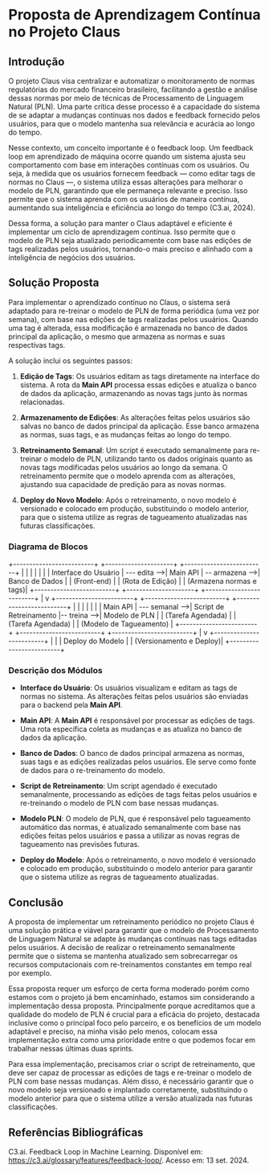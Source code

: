 # Proposta de Aprendizagem Contínua no Projeto Claus

## Introdução

O projeto Claus visa centralizar e automatizar o monitoramento de normas regulatórias do mercado financeiro brasileiro, facilitando a gestão e análise dessas normas por meio de técnicas de Processamento de Linguagem Natural (PLN). Uma parte crítica desse processo é a capacidade do sistema de se adaptar a mudanças contínuas nos dados e feedback fornecido pelos usuários, para que o modelo mantenha sua relevância e acurácia ao longo do tempo.

Nesse contexto, um conceito importante é o feedback loop. Um feedback loop em aprendizado de máquina ocorre quando um sistema ajusta seu comportamento com base em interações contínuas com os usuários. Ou seja, à medida que os usuários fornecem feedback — como editar tags de normas no Claus —, o sistema utiliza essas alterações para melhorar o modelo de PLN, garantindo que ele permaneça relevante e preciso. Isso permite que o sistema aprenda com os usuários de maneira contínua, aumentando sua inteligência e eficiência ao longo do tempo (C3.ai, 2024).

Dessa forma, a solução para manter o Claus adaptável e eficiente é implementar um ciclo de aprendizagem contínua. Isso permite que o modelo de PLN seja atualizado periodicamente com base nas edições de tags realizadas pelos usuários, tornando-o mais preciso e alinhado com a inteligência de negócios dos usuários.

## Solução Proposta

Para implementar o aprendizado contínuo no Claus, o sistema será adaptado para re-treinar o modelo de PLN de forma periódica (uma vez por semana), com base nas edições de tags realizadas pelos usuários. Quando uma tag é alterada, essa modificação é armazenada no banco de dados principal da aplicação, o mesmo que armazena as normas e suas respectivas tags.

A solução inclui os seguintes passos:

1. **Edição de Tags**: Os usuários editam as tags diretamente na interface do sistema. A rota da **Main API** processa essas edições e atualiza o banco de dados da aplicação, armazenando as novas tags junto às normas relacionadas.

2. **Armazenamento de Edições**: As alterações feitas pelos usuários são salvas no banco de dados principal da aplicação. Esse banco armazena as normas, suas tags, e as mudanças feitas ao longo do tempo.

3. **Retreinamento Semanal**: Um script é executado semanalmente para re-treinar o modelo de PLN, utilizando tanto os dados originais quanto as novas tags modificadas pelos usuários ao longo da semana. O retreinamento permite que o modelo aprenda com as alterações, ajustando sua capacidade de predição para as novas normas.

4. **Deploy do Novo Modelo**: Após o retreinamento, o novo modelo é versionado e colocado em produção, substituindo o modelo anterior, para que o sistema utilize as regras de tagueamento atualizadas nas futuras classificações.

### Diagrama de Blocos

+-------------------------+               +---------------------+                +-------------------------+
|                         |               |                     |                |                         |
| Interface do Usuário    |  --- edita -->|    Main API        | -- armazena -->| Banco de Dados          |
|  (Front-end)            |               | (Rota de Edição)   |                | (Armazena normas e tags)|
+-------------------------+               +---------------------+                +-------------------------+
                                                                                              |
                                                                                              v
+------------------------+                +-------------------------+             +-------------------------+
|                        |                |                         |             |                         |
|  Main API              | --- semanal -->| Script de Retreinamento |-- treina -->| Modelo de PLN           |
| (Tarefa Agendada)      |                | (Tarefa Agendada)       |             | (Modelo de Tagueamento) |
+------------------------+                +-------------------------+             +-------------------------+
                                                                                             |
                                                                                             v
                                                                                  +-------------------------+
                                                                                  |                         |
                                                                                  |  Deploy do Modelo       |
                                                                                  | (Versionamento e Deploy)|
                                                                                  +-------------------------+

### Descrição dos Módulos

- **Interface do Usuário**: Os usuários visualizam e editam as tags de normas no sistema. As alterações feitas pelos usuários são enviadas para o backend pela **Main API**.

- **Main API**: A **Main API** é responsável por processar as edições de tags. Uma rota específica coleta as mudanças e as atualiza no banco de dados da aplicação.

- **Banco de Dados**: O banco de dados principal armazena as normas, suas tags e as edições realizadas pelos usuários. Ele serve como fonte de dados para o re-treinamento do modelo.

- **Script de Retreinamento**: Um script agendado é executado semanalmente, processando as edições de tags feitas pelos usuários e re-treinando o modelo de PLN com base nessas mudanças.

- **Modelo PLN**: O modelo de PLN, que é responsável pelo tagueamento automático das normas, é atualizado semanalmente com base nas edições feitas pelos usuários e passa a utilizar as novas regras de tagueamento nas previsões futuras.

- **Deploy do Modelo**: Após o retreinamento, o novo modelo é versionado e colocado em produção, substituindo o modelo anterior para garantir que o sistema utilize as regras de tagueamento atualizadas.

## Conclusão

A proposta de implementar um retreinamento periódico no projeto Claus é uma solução prática e viável para garantir que o modelo de Processamento de Linguagem Natural se adapte às mudanças contínuas nas tags editadas pelos usuários. A decisão de realizar o retreinamento semanalmente permite que o sistema se mantenha atualizado sem sobrecarregar os recursos computacionais com re-treinamentos constantes em tempo real por exemplo.

Essa proposta requer um esforço de certa forma moderado porém como estamos com o projeto já bem encaminhado, estamos sim considerando a implementação dessa proposta. Principalmente porque acreditamos que a qualidade do modelo de PLN é crucial para a eficácia do projeto, destacada inclusive como o principal foco pelo parceiro, e os benefícios de um modelo adaptável e preciso, na minha visão pelo menos, colocam essa implementação extra como uma prioridade entre o que podemos focar em trabalhar nessas últimas duas sprints.

Para essa implementação, precisamos criar o script de retreinamento, que deve ser capaz de processar as edições de tags e re-treinar o modelo de PLN com base nessas mudanças. Além disso, é necessário garantir que o novo modelo seja versionado e implantado corretamente, substituindo o modelo anterior para que o sistema utilize a versão atualizada nas futuras classificações.

## Referências Bibliográficas

C3.ai. Feedback Loop in Machine Learning. Disponível em: <https://c3.ai/glossary/features/feedback-loop/>. Acesso em: 13 set. 2024.
